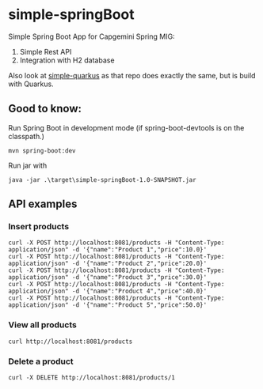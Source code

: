 # simple-springBoot
Simple Spring Boot App for Capgemini Spring MIG:
1. Simple Rest API
2. Integration with H2 database

Also look at [simple-quarkus](https://github.com/PieterDup98/simple-quarkus) as that repo does exactly the same, but is build with Quarkus.

## Good to know:

Run Spring Boot in development mode (if spring-boot-devtools is on the classpath.)
```shell
mvn spring-boot:dev
```

Run jar with
```shell
java -jar .\target\simple-springBoot-1.0-SNAPSHOT.jar
```

## API examples

### Insert products
```shell
curl -X POST http://localhost:8081/products -H "Content-Type: application/json" -d '{"name":"Product 1","price":10.0}'
curl -X POST http://localhost:8081/products -H "Content-Type: application/json" -d '{"name":"Product 2","price":20.0}'
curl -X POST http://localhost:8081/products -H "Content-Type: application/json" -d '{"name":"Product 3","price":30.0}'
curl -X POST http://localhost:8081/products -H "Content-Type: application/json" -d '{"name":"Product 4","price":40.0}'
curl -X POST http://localhost:8081/products -H "Content-Type: application/json" -d '{"name":"Product 5","price":50.0}'
```

### View all products
```shell
curl http://localhost:8081/products
```

### Delete a product
```shell
curl -X DELETE http://localhost:8081/products/1
```
